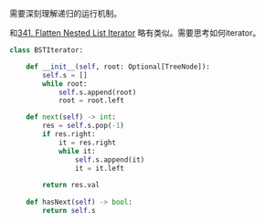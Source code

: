 
需要深刻理解递归的运行机制。

和[341. Flatten Nested List Iterator](https://leetcode.com/problems/flatten-nested-list-iterator/) 略有类似。需要思考如何iterator。

```python
class BSTIterator:

    def __init__(self, root: Optional[TreeNode]):
        self.s = []
        while root:
            self.s.append(root)
            root = root.left

    def next(self) -> int:
        res = self.s.pop(-1)
        if res.right:
            it = res.right
            while it:
                self.s.append(it)
                it = it.left
        
        return res.val
        
    def hasNext(self) -> bool:
        return self.s
```
